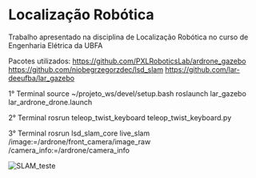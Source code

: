 # Localização Robótica
Trabalho apresentado na disciplina de Localização Robótica no curso de Engenharia Elétrica da UBFA

Pacotes utilizados:
https://github.com/PXLRoboticsLab/ardrone_gazebo
https://github.com/niobegrzegorzdec/lsd_slam
https://github.com/lar-deeufba/lar_gazebo

1° Terminal
source ~/projeto_ws/devel/setup.bash
roslaunch lar_gazebo lar_ardrone_drone.launch

2° Terminal
rosrun teleop_twist_keyboard teleop_twist_keyboard.py

3° Terminal
rosrun lsd_slam_core live_slam /image:=/ardrone/front_camera/image_raw /camera_info:=/ardrone/camera_info

![SLAM_teste](https://github.com/user-attachments/assets/fd59780c-473a-4f47-879e-df0910f8844e)
